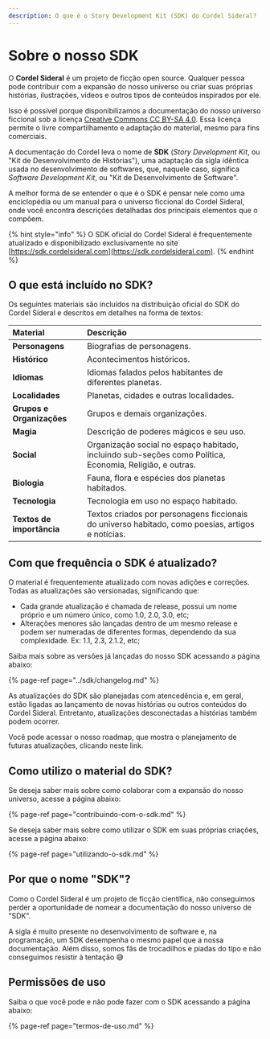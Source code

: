 ```yaml
---
description: O que é o Story Development Kit (SDK) do Cordel Sideral?
---
```


# Sobre o nosso SDK

O **Cordel Sideral** é um projeto de ficção open source. Qualquer pessoa pode contribuir com a expansão do nosso universo ou criar suas próprias histórias, ilustrações, vídeos e outros tipos de conteúdos inspirados por ele.

Isso é possível porque disponibilizamos a documentação do nosso universo ficcional sob a licença [Creative Commons CC BY-SA 4.0](termos-de-uso.md). Essa licença permite o livre compartilhamento e adaptação do material, mesmo para fins comerciais.

A documentação do Cordel leva o nome de **SDK** \(_Story Development Kit_, ou "Kit de Desenvolvimento de Histórias"\), uma adaptação da sigla idêntica usada no desenvolvimento de softwares, que, naquele caso, significa _Software Development Kit_, ou "Kit de Desenvolvimento de Software".

A melhor forma de se entender o que é o SDK é pensar nele como uma enciclopédia ou um manual para o universo ficcional do Cordel Sideral, onde você encontra descrições detalhadas dos principais elementos que o compõem.

{% hint style="info" %}
O SDK oficial do Cordel Sideral é frequentemente atualizado e disponibilizado exclusivamente no site [https://sdk.cordelsideral.com](https://sdk.cordelsideral.com).
{% endhint %}

## O que está incluído no SDK?

Os seguintes materiais são incluídos na distribuição oficial do SDK do Cordel Sideral e descritos em detalhes na forma de textos:

| Material | Descrição |
| :--- | :--- |
| **Personagens** | Biografias de personagens. |
| **Histórico** | Acontecimentos históricos. |
| **Idiomas** | Idiomas falados pelos habitantes de diferentes planetas. |
| **Localidades** | Planetas, cidades e outras localidades. |
| **Grupos e Organizações** | Grupos e demais organizações. |
| **Magia** | Descrição de poderes mágicos e seu uso. |
| **Social** | Organização social no espaço habitado, incluindo sub-seções como Política, Economia, Religião, e outras. |
| **Biologia** | Fauna, flora e espécies dos planetas habitados. |
| **Tecnologia** | Tecnologia em uso no espaço habitado. |
| **Textos de importância** | Textos criados por personagens ficcionais do universo habitado, como poesias, artigos e notícias. |

## Com que frequência o SDK é atualizado?

O material é frequentemente atualizado com novas adições e correções. Todas as atualizações são versionadas, significando que:

* Cada grande atualização é chamada de release, possui um nome próprio e um número único, como 1.0, 2.0, 3.0, etc;
* Alterações menores são lançadas dentro de um mesmo release e podem ser numeradas de diferentes formas, dependendo da sua complexidade. Ex: 1.1, 2.3, 2.1.2, etc;

Saiba mais sobre as versões já lançadas do nosso SDK acessando a página abaixo:

{% page-ref page="../sdk/changelog.md" %}

As atualizações do SDK são planejadas com atencedência e, em geral, estão ligadas ao lançamento de novas histórias ou outros conteúdos do Cordel Sideral. Entretanto, atualizações desconectadas a histórias também podem ocorrer.

Você pode acessar o nosso roadmap, que mostra o planejamento de futuras atualizações, clicando neste link.

## Como utilizo o material do SDK?

Se deseja saber mais sobre como colaborar com a expansão do nosso universo, acesse a página abaixo:

{% page-ref page="contribuindo-com-o-sdk.md" %}

Se deseja saber mais sobre como utilizar o SDK em suas próprias criações, acesse a página abaixo:

{% page-ref page="utilizando-o-sdk.md" %}

## Por que o nome "SDK"?

Como o Cordel Sideral é um projeto de ficção científica, não conseguimos perder a oportunidade de nomear a documentação do nosso universo de "SDK".

A sigla é muito presente no desenvolvimento de software e, na programação, um SDK desempenha o mesmo papel que a nossa documentação. Além disso, somos fãs de trocadilhos e piadas do tipo e não conseguimos resistir à tentação 😅 

## Permissões de uso

Saiba o que você pode e não pode fazer com o SDK acessando a página abaixo:

{% page-ref page="termos-de-uso.md" %}

